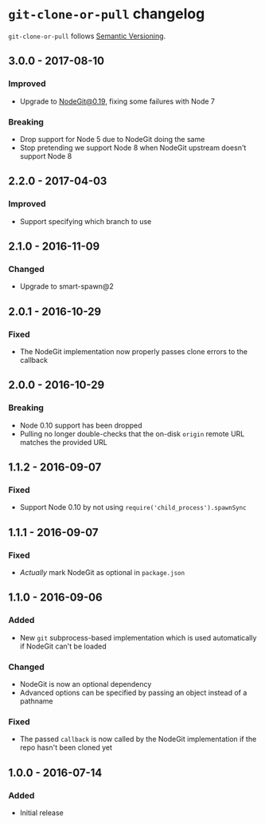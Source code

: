 # `git-clone-or-pull` changelog

`git-clone-or-pull` follows [Semantic Versioning][1].

## 3.0.0 - 2017-08-10

### Improved

* Upgrade to NodeGit@0.19, fixing some failures with Node 7

### Breaking

* Drop support for Node 5 due to NodeGit doing the same
* Stop pretending we support Node 8 when NodeGit upstream doesn't support Node 8

## 2.2.0 - 2017-04-03

### Improved

* Support specifying which branch to use

## 2.1.0 - 2016-11-09

### Changed

* Upgrade to smart-spawn@2

## 2.0.1 - 2016-10-29

### Fixed

* The NodeGit implementation now properly passes clone errors to the callback

## 2.0.0 - 2016-10-29

### Breaking

* Node 0.10 support has been dropped
* Pulling no longer double-checks that the on-disk `origin` remote URL matches the provided URL

## 1.1.2 - 2016-09-07

### Fixed

* Support Node 0.10 by not using `require('child_process').spawnSync`

## 1.1.1 - 2016-09-07

### Fixed

* _Actually_ mark NodeGit as optional in `package.json`

## 1.1.0 - 2016-09-06

### Added

* New `git` subprocess-based implementation which is used automatically if NodeGit can't be loaded

### Changed

* NodeGit is now an optional dependency
* Advanced options can be specified by passing an object instead of a pathname

### Fixed

* The passed `callback` is now called by the NodeGit implementation if the repo hasn't been cloned yet

## 1.0.0 - 2016-07-14

### Added

* Initial release

 [1]: http://semver.org/
